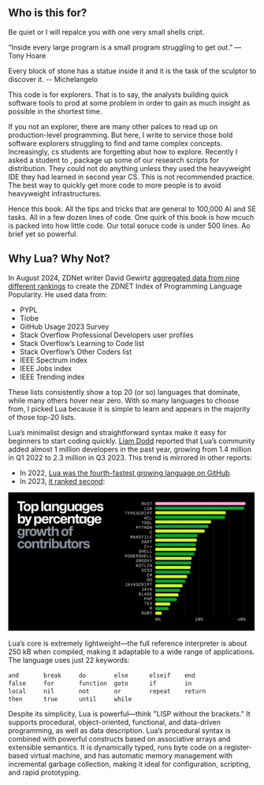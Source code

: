 
## Who is this for?
Be quiet or I will repalce you with one very small shells cript.


“Inside every large program is a small program struggling to get out.”
― Tony Hoare

Every block of stone has a statue inside it and it is the task of the sculptor to discover it.
-- Michelangelo


This code is for explorers. That is to say, the analysts building quick software tools to prod at some
problem in order to gain as much insight as possible in the shortest time.

If you not an explorer, there are many other palces to read  up on production-level programming.
But here, I write to service those bold software explorers struggling to find and tame  complex concepts. 
Increasingly, cs students are forgetting abut how to explore.
Recently I asked a student to , package up some of our research scripts for distribution. They could not do
anything unless they used the heavyweight IDE they had learned in second year CS.
This is not recommended practice. 
The best  way to quickly get more code to more people is to avoid heavyweight infrastructures.

Hence this book. All the tips and tricks that are general to 100,000 AI and SE tasks. All in a few dozen lines of code.
One quirk of this book is how mcuch is packed into how little code. Our total soruce code is under 500 lines. Ao brief yet so powerful.



## Why Lua? Why Not?

In August 2024, ZDNet writer David Gewirtz [aggregated data from nine different rankings](https://www.zdnet.com/article/the-most-popular-programming-languages-in-2024-and-what-that-even-means/) to create the ZDNET Index of Programming Language Popularity. He used data from:

- PYPL
- Tiobe
- GitHub Usage 2023 Survey
- Stack Overflow Professional Developers user profiles
- Stack Overflow’s Learning to Code list
- Stack Overflow’s Other Coders list
- IEEE Spectrum index
- IEEE Jobs index
- IEEE Trending index

These lists consistently show a top 20 (or so) languages that dominate, while many others hover near zero. With so many languages to choose from, I picked Lua because it is simple to learn and appears in the majority of those top-20 lists.

Lua’s minimalist design and straightforward syntax make it easy for beginners to start coding quickly. [Liam Dodd](https://www.developernation.net/blog/language-communities-who-leads-the-way/#:~:text=Lua%20has%20shown%20massive%20growth,AR%2FVR%20picking%20it%20up) reported that Lua’s community added almost 1 million developers in the past year, growing from 1.4 million in Q1 2022 to 2.3 million in Q3 2023. This trend is mirrored in other reports:

- In 2022, [Lua was the fourth-fastest growing language on GitHub](https://octoverse.github.com/2022/top-programming-languages).
- In 2023, [it ranked second](https://github.blog/news-insights/research/the-state-of-open-source-and-ai/):

<img src="docs/img/ghgrowth.png" width=500>

Lua’s core is extremely lightweight—the full reference interpreter is about 250 kB when compiled, making it adaptable to a wide range of applications. The language uses just 22 keywords:

```
and       break     do        else      elseif    end
false     for       function  goto      if        in
local     nil       not       or        repeat    return
then      true      until     while
```

Despite its simplicity, Lua is powerful—think "LISP without the brackets." It
supports procedural, object-oriented, functional, and data-driven programming,
as well as data description. Lua’s procedural syntax is combined with powerful
constructs based on associative arrays and extensible semantics. It is
dynamically typed, runs byte code on a register-based virtual machine, and has
automatic memory management with incremental garbage collection, making it ideal
for configuration, scripting, and rapid prototyping.




 
